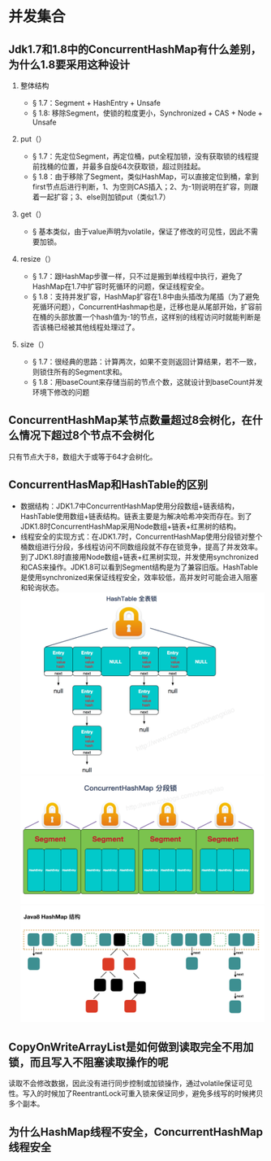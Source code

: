 # 并发集合

## Jdk1.7和1.8中的ConcurrentHashMap有什么差别，为什么1.8要采用这种设计

1. 整体结构
    - § 1.7：Segment + HashEntry + Unsafe
    - § 1.8: 移除Segment，使锁的粒度更小，Synchronized + CAS + Node + Unsafe

2. put（）

    - § 1.7：先定位Segment，再定位桶，put全程加锁，没有获取锁的线程提前找桶的位置，并最多自旋64次获取锁，超过则挂起。
    - § 1.8：由于移除了Segment，类似HashMap，可以直接定位到桶，拿到first节点后进行判断，1、为空则CAS插入；2、为-1则说明在扩容，则跟着一起扩容；3、else则加锁put（类似1.7）

3. get（）
   - § 基本类似，由于value声明为volatile，保证了修改的可见性，因此不需要加锁。

4. resize（）
    - § 1.7：跟HashMap步骤一样，只不过是搬到单线程中执行，避免了HashMap在1.7中扩容时死循环的问题，保证线程安全。
    - § 1.8：支持并发扩容，HashMap扩容在1.8中由头插改为尾插（为了避免死循环问题），ConcurrentHashmap也是，迁移也是从尾部开始，扩容前在桶的头部放置一个hash值为-1的节点，这样别的线程访问时就能判断是否该桶已经被其他线程处理过了。

5. size（）
    - § 1.7：很经典的思路：计算两次，如果不变则返回计算结果，若不一致，则锁住所有的Segment求和。
    - § 1.8：用baseCount来存储当前的节点个数，这就设计到baseCount并发环境下修改的问题

## ConcurrentHashMap某节点数量超过8会树化，在什么情况下超过8个节点不会树化

只有节点大于8，数组大于或等于64才会树化。

## ConcurrentHasMap和HashTable的区别

- 数据结构：JDK1.7中ConcurrentHashMap使用分段数组+链表结构，HashTable使用数组+链表结构。链表主要是为解决哈希冲突而存在。到了JDK1.8时ConcurrentHashMap采用Node数组+链表+红黑树的结构。
- 线程安全的实现方式：在JDK1.7时，ConcurrentHashMap使用分段锁对整个桶数组进行分段，多线程访问不同数组段就不存在锁竞争，提高了并发效率。到了JDK1.8时直接用Node数组+链表+红黑树实现，并发使用synchronized和CAS来操作。JDK1.8可以看到Segment结构是为了兼容旧版。HashTable是使用synchronized来保证线程安全，效率较低，高并发时可能会进入阻塞和轮询状态。
![HashTable全表锁](assets/335ebbd17e8725ecd99da18478102730854fabb631a5772acf0a5198a9dad879.png)
![ConcurrentHashMap分段锁](assets/615483ebe9930e78df2646ea33beb7790f7d33e76fe59c99bff60010546997a1.png)  
 ![Java 8 HashMap结构](assets/709c0a6828526fe74267ac2933f91ebd30d35170844f14c85814b723455c4fb2.png)  

## CopyOnWriteArrayList是如何做到读取完全不用加锁，而且写入不阻塞读取操作的呢

读取不会修改数据，因此没有进行同步控制或加锁操作，通过volatile保证可见性。写入的时候加了ReentrantLock可重入锁来保证同步，避免多线写的时候拷贝多个副本。

## 为什么HashMap线程不安全，ConcurrentHashMap线程安全
